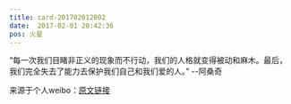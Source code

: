 ```yaml
---
title: card-201702012002
date:  2017-02-01 20:42:36
pos: 火星
---
```

“每一次我们目睹非正义的现象而不行动，我们的人格就变得被动和麻木。最后，我们完全失去了能力去保护我们自己和我们爱的人。” --阿桑奇 

来源于个人weibo：[原文链接](https://m.weibo.cn/status/EtyztyTPt?mblogid=EtyztyTPt)